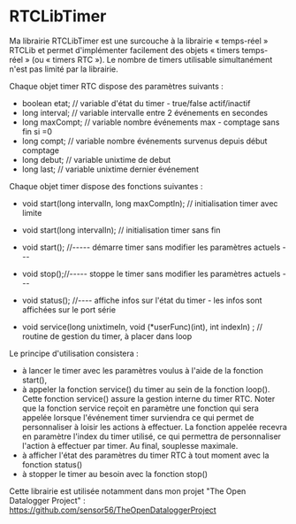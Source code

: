 RTCLibTimer
===========

Ma librairie RTCLibTimer est une surcouche à la librairie « temps-réel » RTCLib et permet d'implémenter facilement des objets « timers temps-réel » (ou « timers RTC »). Le nombre de timers utilisable simultanément n'est pas limité par la librairie.

Chaque objet timer RTC dispose des paramètres suivants : 
* boolean etat;  // variable d'état du timer - true/false actif/inactif
* long interval; // variable intervalle entre 2 événements en secondes 
* long maxCompt; // variable nombre événements max - comptage sans fin si =0
* long compt; // variable nombre événements survenus depuis début comptage
* long debut; // variable unixtime de debut
* long last; // variable unixtime dernier événement

Chaque objet timer dispose des fonctions suivantes : 
* void start(long intervalIn, long maxComptIn); // initialisation timer avec limite 
* void start(long intervalIn); // initialisation timer sans fin 
* void start(); //----- démarre timer sans modifier les paramètres actuels --- 
	
* void stop();//----- stoppe le timer sans modifier les paramètres actuels --- 

* void status(); //---- affiche infos sur l'état du timer - les infos sont affichées sur le port série 
	
* void service(long unixtimeIn, void (*userFunc)(int), int indexIn) ; // routine de gestion du timer, à placer dans loop 


Le principe d'utilisation consistera : 
* à lancer le timer avec les paramètres voulus à l'aide de la fonction start(),
* à appeler la fonction service() du timer au sein de la fonction loop(). Cette fonction service() assure la gestion interne du timer RTC. Noter que la fonction service reçoit en paramètre une fonction qui sera appelée lorsque l'événement timer surviendra ce qui permet de personnaliser à loisir les actions à effectuer. La fonction appelée recevra en paramètre l'index du timer utilisé, ce qui permettra de personnaliser l'action à effectuer par timer. Au final, souplesse maximale. 
* à afficher l'état des paramètres du timer RTC à tout moment avec la fonction status()
* à stopper le timer au besoin avec la fonction stop() 


Cette librairie est utilisée notamment dans mon projet "The Open Datalogger Project" : https://github.com/sensor56/TheOpenDataloggerProject
